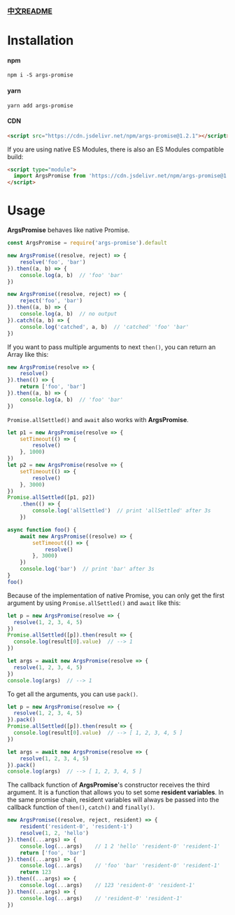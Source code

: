 ### [中文README](./README-zh.md)



# Installation

#### npm

```
npm i -S args-promise
```

#### yarn

```
yarn add args-promise
```



#### CDN

```html
<script src="https://cdn.jsdelivr.net/npm/args-promise@1.2.1"></script>
```

If you are using native ES Modules, there is also an ES Modules compatible build:

```html
<script type="module">
  import ArgsPromise from 'https://cdn.jsdelivr.net/npm/args-promise@1.2.1/dist/ArgsPromise.esm.min.js'
</script>
```





# Usage

**ArgsPromise** behaves like native Promise. 

```javascript
const ArgsPromise = require('args-promise').default

new ArgsPromise((resolve, reject) => {
    resolve('foo', 'bar')
}).then((a, b) => {
    console.log(a, b)  // 'foo' 'bar'
})

new ArgsPromise((resolve, reject) => {
    reject('foo', 'bar')
}).then((a, b) => {
    console.log(a, b)  // no output
}).catch((a, b) => {
    console.log('catched', a, b)  // 'catched' 'foo' 'bar'
})
```

If you want to pass multiple arguments to next `then()`, you can return an Array like this:

```javascript
new ArgsPromise(resolve => {
    resolve()
}).then(() => {
    return ['foo', 'bar']
}).then((a, b) => {
    console.log(a, b)  // 'foo' 'bar'
})
```





`Promise.allSettled()` and `await` also works with **ArgsPromise**.

```javascript
let p1 = new ArgsPromise(resolve => {
    setTimeout(() => {
        resolve()
    }, 1000)
})
let p2 = new ArgsPromise(resolve => {
    setTimeout(() => {
        resolve()
    }, 3000)
})
Promise.allSettled([p1, p2])
    .then(() => {
        console.log('allSettled')  // print 'allSettled' after 3s
    })
```

```javascript
async function foo() {
    await new ArgsPromise((resolve) => {
        setTimeout(() => {
            resolve()
        }, 3000)
    })
    console.log('bar')  // print 'bar' after 3s
}
foo()
```

Because of the implementation of native Promise, you can only get the first argument by using `Promise.allSettled()` and `await` like this:

```javascript
let p = new ArgsPromise(resolve => {
  resolve(1, 2, 3, 4, 5)
})
Promise.allSettled([p]).then(result => {
  console.log(result[0].value)  // --> 1
})

let args = await new ArgsPromise(resolve => {
  resolve(1, 2, 3, 4, 5)
})
console.log(args)  // --> 1
```

To get all the arguments, you can use `pack()`.

```javascript
let p = new ArgsPromise(resolve => {
  resolve(1, 2, 3, 4, 5)
}).pack()
Promise.allSettled([p]).then(result => {
  console.log(result[0].value)  // --> [ 1, 2, 3, 4, 5 ]
})

let args = await new ArgsPromise(resolve => {
	resolve(1, 2, 3, 4, 5)
}).pack()
console.log(args)  // --> [ 1, 2, 3, 4, 5 ]
```





The callback function of **ArgsPromise**'s constructor receives the third argument. It is a function that allows you to set some **resident variables**. In the same promise chain, resident variables will always be passed into the callback function of `then()`, `catch()` and `finally()`.

```javascript
new ArgsPromise((resolve, reject, resident) => {
    resident('resident-0', 'resident-1')
    resolve(1, 2, 'hello')
}).then((...args) => {
    console.log(...args)    // 1 2 'hello' 'resident-0' 'resident-1'
    return ['foo', 'bar']
}).then((...args) => {
    console.log(...args)    // 'foo' 'bar' 'resident-0' 'resident-1'
    return 123
}).then((...args) => {
    console.log(...args)    // 123 'resident-0' 'resident-1'
}).then((...args) => {
    console.log(...args)    // 'resident-0' 'resident-1'
})
```
